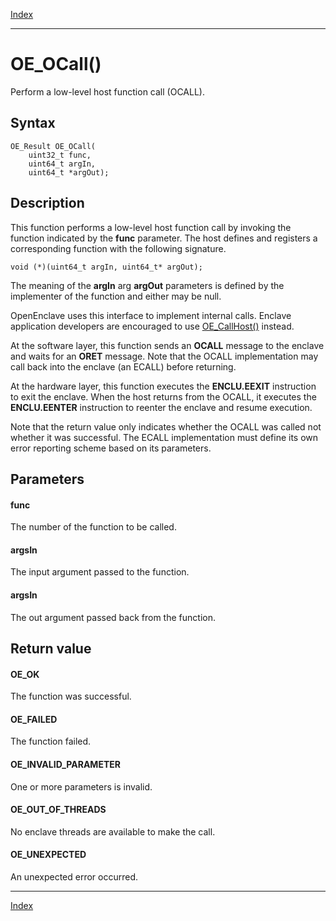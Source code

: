 [Index](index.md)

---
# OE_OCall()

Perform a low-level host function call (OCALL).

## Syntax

    OE_Result OE_OCall(
        uint32_t func,
        uint64_t argIn,
        uint64_t *argOut);
## Description 

This function performs a low-level host function call by invoking the function indicated by the **func** parameter. The host defines and registers a corresponding function with the following signature.

```
void (*)(uint64_t argIn, uint64_t* argOut);
```



The meaning of the **argIn** arg **argOut** parameters is defined by the implementer of the function and either may be null.

OpenEnclave uses this interface to implement internal calls. Enclave application developers are encouraged to use [OE_CallHost()](enclave_8h_a3f4d990cf1e916d65a82481a55aafbf4_1a3f4d990cf1e916d65a82481a55aafbf4.md) instead.

At the software layer, this function sends an **OCALL** message to the enclave and waits for an **ORET** message. Note that the OCALL implementation may call back into the enclave (an ECALL) before returning.

At the hardware layer, this function executes the **ENCLU.EEXIT** instruction to exit the enclave. When the host returns from the OCALL, it executes the **ENCLU.EENTER** instruction to reenter the enclave and resume execution.

Note that the return value only indicates whether the OCALL was called not whether it was successful. The ECALL implementation must define its own error reporting scheme based on its parameters.



## Parameters

#### func

The number of the function to be called.

#### argsIn

The input argument passed to the function.

#### argsIn

The out argument passed back from the function.

## Return value

#### OE_OK

The function was successful.

#### OE_FAILED

The function failed.

#### OE_INVALID_PARAMETER

One or more parameters is invalid.

#### OE_OUT_OF_THREADS

No enclave threads are available to make the call.

#### OE_UNEXPECTED

An unexpected error occurred.

---
[Index](index.md)

